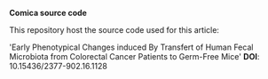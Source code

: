 **Comica source code**

This repository host the source code used for this article:

 'Early Phenotypical Changes induced By Transfert of Human Fecal Microbiota from Colorectal Cancer Patients to Germ-Free Mice' **DOI**: 10.15436/2377-902.16.1128

